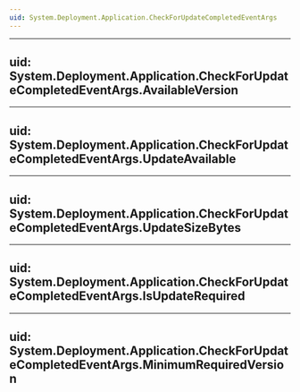 ```yaml
---
uid: System.Deployment.Application.CheckForUpdateCompletedEventArgs
---
```


---
uid: System.Deployment.Application.CheckForUpdateCompletedEventArgs.AvailableVersion
---

---
uid: System.Deployment.Application.CheckForUpdateCompletedEventArgs.UpdateAvailable
---

---
uid: System.Deployment.Application.CheckForUpdateCompletedEventArgs.UpdateSizeBytes
---

---
uid: System.Deployment.Application.CheckForUpdateCompletedEventArgs.IsUpdateRequired
---

---
uid: System.Deployment.Application.CheckForUpdateCompletedEventArgs.MinimumRequiredVersion
---
